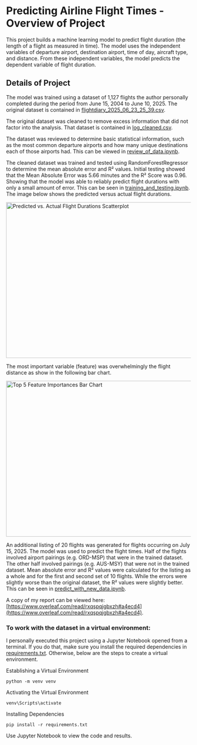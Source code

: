 # Predicting Airline Flight Times - Overview of Project

This project builds a machine learning model to predict flight duration (the length of a flight as measured in time).  The model uses the independent variables of departure airport, destination airport, time of day, aircraft type, and distance.  From these independent variables, the model predicts the dependent variable of flight duration.

## Details of Project

The model was trained using a dataset of 1,127 flights the author personally completed during the period from June 15, 2004 to June 10, 2025.  The original dataset is contained in [flightdiary_2025_06_23_25_39.csv](./flightdiary_2025_06_23_25_39.csv).

The original dataset was cleaned to remove excess information that did not factor into the analysis.  That dataset is contained in [log_cleaned.csv](./log_cleaned.csv).

The dataset was reviewed to determine basic statistical information, such as the most common departure airports and how many unique destinations each of those airports had.  This can be viewed in [review_of_data.ipynb](./review_of_data.ipynb).

The cleaned dataset was trained and tested using RandomForestRegressor to determine the mean absolute error and R² values.  Initial testing showed that the Mean Absolute Error was 5.66 minutes and the R² Score was 0.96.  Showing that the model was able to reliably predict flight durations with only a small amount of error.  This can be seen in [training_and_testing.ipynb](./training_and_testing.ipynb).  The image below shows the predicted versus actual flight durations.

<img width="568" height="424" alt="Predicted vs. Actual Flight Durations Scatterplot" src="https://github.com/user-attachments/assets/ad44726f-e201-45d4-9bac-db1501287987" />

The most important variable (feature) was overwhelmingly the flight distance as show in the following bar chart.

<img width="856" height="424" alt="Top 5 Feature Importances Bar Chart" src="https://github.com/user-attachments/assets/8d2eeac7-add0-4080-a8ff-2c657fac75d7" />

An additional listing of 20 flights was generated for flights occurring on July 15, 2025.  The model was used to predict the flight times.  Half of the flights involved airport pairings (e.g. ORD-MSP) that were in the trained dataset.  The other half involved pairings (e.g. AUS-MSY) that were not in the trained dataset.  Mean absolute error and R² values were calculated for the listing as a whole and for the first and second set of 10 flights.  While the errors were slightly worse than the original dataset, the R² values were slightly better.  This can be seen in [predict_with_new_data.ipynb](./predict_with_new_data.ipynb).

A copy of my report can be viewed here: [https://www.overleaf.com/read/rxqspqjgbxzh#a4ecd4](https://www.overleaf.com/read/rxqspqjgbxzh#a4ecd4).


### To work with the dataset in a virtual environment:

I personally executed this project using a Jupyter Notebook opened from a terminal.  If you do that, make sure you install the required dependencies in [requirements.txt](./requirements.txt).  Otherwise, below are the steps to create a virtual environment.

Establishing a Virtual Environment

```shell
python -m venv venv
```

Activating the Virtual Environment
```shell
venv\Scripts\activate
```

Installing Dependencies
```shell
pip install -r requirements.txt
```

Use Jupyter Notebook to view the code and results.
